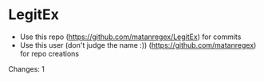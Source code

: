 # LegitEx

- Use this repo (https://github.com/matanregex/LegitEx) for commits
- Use this user (don't judge the name :)) (https://github.com/matanregex) for repo creations


Changes:
1
